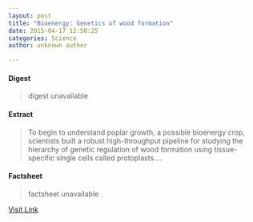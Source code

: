 ```yaml
---
layout: post
title: "Bioenergy: Genetics of wood formation"
date: 2015-04-17 12:50:25
categories: Science
author: unknown author

---
```



#### Digest
>digest unavailable

#### Extract
>To begin to understand poplar growth, a possible bioenergy crop, scientists built a robust high-throughput pipeline for studying the hierarchy of genetic regulation of wood formation using tissue-specific single cells called protoplasts....

#### Factsheet
>factsheet unavailable

[Visit Link](http://feeds.sciencedaily.com/~r/sciencedaily/~3/Vc3zel-AsBM/150417085025.htm)


